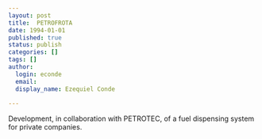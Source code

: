 ```yaml
---
layout: post
title:  PETROFROTA
date: 1994-01-01
published: true
status: publish
categories: []
tags: []
author:
  login: econde
  email: 
  display_name: Ezequiel Conde
  
---
```

Development, in collaboration with PETROTEC,
of a fuel dispensing system for private companies.
